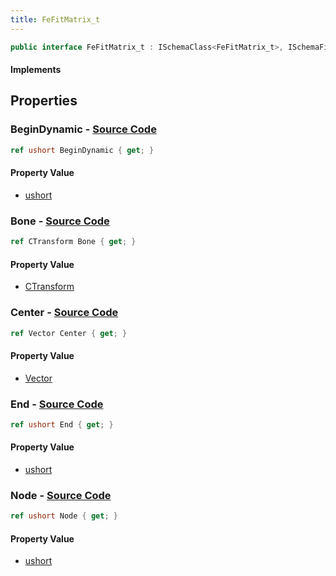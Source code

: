 ```yaml
---
title: FeFitMatrix_t
---
```


```csharp
public interface FeFitMatrix_t : ISchemaClass<FeFitMatrix_t>, ISchemaField, ISchemaClass, INativeHandle
```

#### Implements

## Properties

### **BeginDynamic** - [Source Code](https://github.com/swiftly-solution/swiftlys2/blob/main/managed/src/SwiftlyS2.Generated/Schemas/Interfaces/FeFitMatrix_t.cs#L24)

```csharp
ref ushort BeginDynamic { get; }
```

#### Property Value

- [ushort](https://learn.microsoft.com/dotnet/api/system.uint16)

### **Bone** - [Source Code](https://github.com/swiftly-solution/swiftlys2/blob/main/managed/src/SwiftlyS2.Generated/Schemas/Interfaces/FeFitMatrix_t.cs#L16)

```csharp
ref CTransform Bone { get; }
```

#### Property Value

- [CTransform](/docs/api/shared/natives/ctransform)

### **Center** - [Source Code](https://github.com/swiftly-solution/swiftlys2/blob/main/managed/src/SwiftlyS2.Generated/Schemas/Interfaces/FeFitMatrix_t.cs#L18)

```csharp
ref Vector Center { get; }
```

#### Property Value

- [Vector](/docs/api/shared/natives/vector)

### **End** - [Source Code](https://github.com/swiftly-solution/swiftlys2/blob/main/managed/src/SwiftlyS2.Generated/Schemas/Interfaces/FeFitMatrix_t.cs#L20)

```csharp
ref ushort End { get; }
```

#### Property Value

- [ushort](https://learn.microsoft.com/dotnet/api/system.uint16)

### **Node** - [Source Code](https://github.com/swiftly-solution/swiftlys2/blob/main/managed/src/SwiftlyS2.Generated/Schemas/Interfaces/FeFitMatrix_t.cs#L22)

```csharp
ref ushort Node { get; }
```

#### Property Value

- [ushort](https://learn.microsoft.com/dotnet/api/system.uint16)

